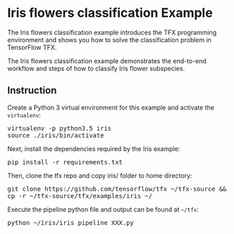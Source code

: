 # Iris flowers classification Example

The Iris flowers classification example introduces the TFX programming
environment and shows you how to solve the classification problem in
TensorFlow TFX.

The Iris flowers classification example demonstrates the end-to-end workflow
and steps of how to classify Iris flower subspecies.

## Instruction

Create a Python 3 virtual environment for this example and activate the
`virtualenv`:

<pre class="devsite-terminal devsite-click-to-copy">
virtualenv -p python3.5 iris
source ./iris/bin/activate
</pre>

Next, install the dependencies required by the Iris example:

<pre class="devsite-terminal devsite-click-to-copy">
pip install -r requirements.txt
</pre>

Then, clone the tfx repo and copy iris/ folder to home directory:

<pre class="devsite-terminal devsite-click-to-copy">
git clone https://github.com/tensorflow/tfx ~/tfx-source && pushd ~/tfx-source
cp -r ~/tfx-source/tfx/examples/iris ~/
</pre>

Execute the pipeline python file and output can be found at `~/tfx`:

<pre class="devsite-terminal devsite-click-to-copy">
python ~/iris/iris_pipeline_XXX.py
</pre>
